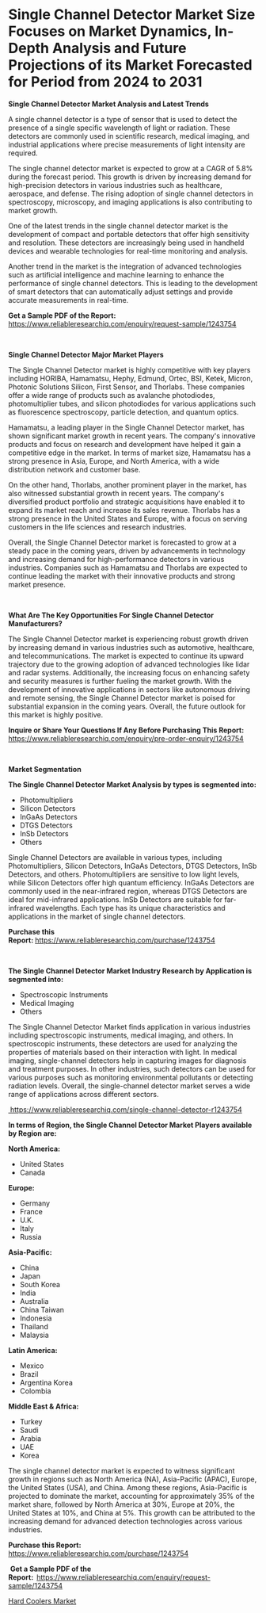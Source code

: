 <p><h1>Single Channel Detector Market Size Focuses on Market Dynamics, In-Depth Analysis and Future Projections of its Market Forecasted for Period from 2024 to 2031</h1></p><p><strong>Single Channel Detector Market Analysis and Latest Trends</strong></p>
<p><p>A single channel detector is a type of sensor that is used to detect the presence of a single specific wavelength of light or radiation. These detectors are commonly used in scientific research, medical imaging, and industrial applications where precise measurements of light intensity are required.</p><p>The single channel detector market is expected to grow at a CAGR of 5.8% during the forecast period. This growth is driven by increasing demand for high-precision detectors in various industries such as healthcare, aerospace, and defense. The rising adoption of single channel detectors in spectroscopy, microscopy, and imaging applications is also contributing to market growth.</p><p>One of the latest trends in the single channel detector market is the development of compact and portable detectors that offer high sensitivity and resolution. These detectors are increasingly being used in handheld devices and wearable technologies for real-time monitoring and analysis.</p><p>Another trend in the market is the integration of advanced technologies such as artificial intelligence and machine learning to enhance the performance of single channel detectors. This is leading to the development of smart detectors that can automatically adjust settings and provide accurate measurements in real-time.</p></p>
<p><strong>Get a Sample PDF of the Report:&nbsp;</strong> <a href="https://www.reliableresearchiq.com/enquiry/request-sample/1243754">https://www.reliableresearchiq.com/enquiry/request-sample/1243754</a></p>
<p>&nbsp;</p>
<p><strong>Single Channel Detector Major Market Players</strong></p>
<p><p>The Single Channel Detector market is highly competitive with key players including HORIBA, Hamamatsu, Hephy, Edmund, Ortec, BSI, Ketek, Micron, Photonic Solutions Silicon, First Sensor, and Thorlabs. These companies offer a wide range of products such as avalanche photodiodes, photomultiplier tubes, and silicon photodiodes for various applications such as fluorescence spectroscopy, particle detection, and quantum optics.</p><p>Hamamatsu, a leading player in the Single Channel Detector market, has shown significant market growth in recent years. The company's innovative products and focus on research and development have helped it gain a competitive edge in the market. In terms of market size, Hamamatsu has a strong presence in Asia, Europe, and North America, with a wide distribution network and customer base.</p><p>On the other hand, Thorlabs, another prominent player in the market, has also witnessed substantial growth in recent years. The company's diversified product portfolio and strategic acquisitions have enabled it to expand its market reach and increase its sales revenue. Thorlabs has a strong presence in the United States and Europe, with a focus on serving customers in the life sciences and research industries.</p><p>Overall, the Single Channel Detector market is forecasted to grow at a steady pace in the coming years, driven by advancements in technology and increasing demand for high-performance detectors in various industries. Companies such as Hamamatsu and Thorlabs are expected to continue leading the market with their innovative products and strong market presence.</p></p>
<p>&nbsp;</p>
<p><strong>What Are The Key Opportunities For Single Channel Detector Manufacturers?</strong></p>
<p><p>The Single Channel Detector market is experiencing robust growth driven by increasing demand in various industries such as automotive, healthcare, and telecommunications. The market is expected to continue its upward trajectory due to the growing adoption of advanced technologies like lidar and radar systems. Additionally, the increasing focus on enhancing safety and security measures is further fueling the market growth. With the development of innovative applications in sectors like autonomous driving and remote sensing, the Single Channel Detector market is poised for substantial expansion in the coming years. Overall, the future outlook for this market is highly positive.</p></p>
<p><strong>Inquire or Share Your Questions If Any Before Purchasing This Report:</strong> <a href="https://www.reliableresearchiq.com/enquiry/pre-order-enquiry/1243754">https://www.reliableresearchiq.com/enquiry/pre-order-enquiry/1243754</a></p>
<p>&nbsp;</p>
<p><strong>Market Segmentation</strong></p>
<p><strong>The Single Channel Detector Market Analysis by types is segmented into:</strong></p>
<p><ul><li>Photomultipliers</li><li>Silicon Detectors</li><li>InGaAs Detectors</li><li>DTGS Detectors</li><li>InSb Detectors</li><li>Others</li></ul></p>
<p><p>Single Channel Detectors are available in various types, including Photomultipliers, Silicon Detectors, InGaAs Detectors, DTGS Detectors, InSb Detectors, and others. Photomultipliers are sensitive to low light levels, while Silicon Detectors offer high quantum efficiency. InGaAs Detectors are commonly used in the near-infrared region, whereas DTGS Detectors are ideal for mid-infrared applications. InSb Detectors are suitable for far-infrared wavelengths. Each type has its unique characteristics and applications in the market of single channel detectors.</p></p>
<p><strong>Purchase this Report:&nbsp;</strong><a href="https://www.reliableresearchiq.com/purchase/1243754">https://www.reliableresearchiq.com/purchase/1243754</a></p>
<p>&nbsp;</p>
<p><strong>The Single Channel Detector Market Industry Research by Application is segmented into:</strong></p>
<p><ul><li>Spectroscopic Instruments</li><li>Medical Imaging</li><li>Others</li></ul></p>
<p><p>The Single Channel Detector Market finds application in various industries including spectroscopic instruments, medical imaging, and others. In spectroscopic instruments, these detectors are used for analyzing the properties of materials based on their interaction with light. In medical imaging, single-channel detectors help in capturing images for diagnosis and treatment purposes. In other industries, such detectors can be used for various purposes such as monitoring environmental pollutants or detecting radiation levels. Overall, the single-channel detector market serves a wide range of applications across different sectors.</p></p>
<p><a href="https://www.reliableresearchiq.com/single-channel-detector-r1243754">&nbsp;https://www.reliableresearchiq.com/single-channel-detector-r1243754</a></p>
<p><strong>In terms of Region, the Single Channel Detector Market Players available by Region are:</strong></p>
<p>
    <p> <strong> North America: </strong>
        <ul>
            <li>United States</li>
            <li>Canada</li>
        </ul>
        </p> 
    <p> <strong> Europe: </strong>
        <ul>
            <li>Germany</li>
            <li>France</li>
            <li>U.K.</li>
            <li>Italy</li>
            <li>Russia</li>
        </ul>
        </p> 
    <p> <strong> Asia-Pacific: </strong>
        <ul>
            <li>China</li>
            <li>Japan</li>
            <li>South Korea</li>
            <li>India</li>
            <li>Australia</li>
            <li>China Taiwan</li>
            <li>Indonesia</li>
            <li>Thailand</li>
            <li>Malaysia</li>
        </ul>
        </p> 
    <p> <strong> Latin America: </strong>
        <ul>
            <li>Mexico</li>
            <li>Brazil</li>
            <li>Argentina Korea</li>
            <li>Colombia</li>
        </ul>
        </p> 
    <p> <strong> Middle East & Africa: </strong>
        <ul>
            <li>Turkey</li>
            <li>Saudi</li>
            <li>Arabia</li>
            <li>UAE</li>
            <li>Korea</li>
        </ul>
    </p>
    </p>
<p><p>The single channel detector market is expected to witness significant growth in regions such as North America (NA), Asia-Pacific (APAC), Europe, the United States (USA), and China. Among these regions, Asia-Pacific is projected to dominate the market, accounting for approximately 35% of the market share, followed by North America at 30%, Europe at 20%, the United States at 10%, and China at 5%. This growth can be attributed to the increasing demand for advanced detection technologies across various industries.</p></p>
<p><strong>Purchase this Report: </strong><a href="https://www.reliableresearchiq.com/purchase/1243754">https://www.reliableresearchiq.com/purchase/1243754</a></p>
<p>&nbsp;<strong>Get a Sample PDF of the Report:&nbsp;&nbsp;</strong><a href="https://www.reliableresearchiq.com/enquiry/request-sample/1243754">https://www.reliableresearchiq.com/enquiry/request-sample/1243754</a></p>
<p><strong></strong></p>
<p><p><a href="https://github.com/ChloeConn57/Market-Research-Report-List-1/blob/main/hard-coolers-market.md">Hard Coolers Market</a></p></p>